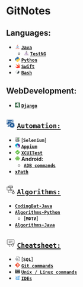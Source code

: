 # GitNotes

## Languages:
- <img src="/imgs/java.png" width="13" height="13"> [__`Java`__](https://github.com/sergius-la/Java)
  - <img src="/imgs/testng.jpg" width="13" height="13"> [__`TestNG`__](https://github.com/sergius-la/Java/blob/master/TestNG/README.md)
- <img src="/imgs/py_icon.png" width="13" height="13"> [__`Python`__](https://github.com/sergius-la/Python)
- <img src="/imgs/swift.png" width="13" height="13"> [__`Swift`__](https://github.com/sergius-la/Swift)
- <img src="https://github.com/sergius-la/icon_links/blob/master/img/bash.png" width="13" height="13"> [__`Bash`__](https://github.com/sergius-la/Cheatsheet/blob/master/bash/README.md)

## WebDevelopment:
- <img src="/imgs/django_icon.png" width="13" height="13"> [__`Django`__](https://github.com/sergius-la/Python#-django)

## <img src="/imgs/automation.png" width="24" height="24"> [`Automation:`](https://github.com/sergius-la/Automation)
-  <img src="/imgs/selenium_icon.jpg" width="13" height="13"> [__`Selenium`__]
-  <img src="/imgs/appium.png" width="13" height="13"> [__`Appium`__](https://github.com/sergius-la/Automation/blob/master/Appium/Appium.md)
-  <img src="/imgs/xctest.jpg" width="13" height="13"> [__`XCUITest`__](https://github.com/sergius-la/Swift/blob/master/Swift/XCTest/XCUITest/XCUitest.md)
-  <img src="/imgs/android.png" width="13" height="13"> __Android:__
    -   [__`ADB commands`__](https://github.com/sergius-la/Cheatsheet/blob/master/adb/adb.md)
-   [__`xPath`__](https://github.com/sergius-la/Automation/tree/master/xPath)    

## <img src="/imgs/algorithms.png" width="24" height="24"> [`Algorithms:`](https://github.com/sergius-la/Algorithms)
- [__`CodingBat-Java`__](https://github.com/sergius-la/CodingBat-Java)
- [__`Algorithms-Python`__](https://github.com/sergius-la/Algorithms-Python)
  - [__`МФТИ`__]
- [__`Algorithms-Java`__](https://github.com/sergius-la/Algorithms-Java)

## <img src="/imgs/cheatsheet.png" width="24" height="24"> [`Cheatsheet:`](https://github.com/sergius-la/Cheatsheet)
- <img src="/imgs/sql.png" width="13" height="13"> [__`SQL`__]
- <img src="/imgs/git.png" width="13" height="13"> [__`Git commands`__](https://github.com/sergius-la/Cheatsheet/blob/master/git/README.md)
- <img src="/imgs/terminal.png" width="13" height="13"> [__`Unix / Linux commands`__](https://github.com/sergius-la/Cheatsheet/blob/master/terminal/Unix.md) 
- <img src="/imgs/ide_icon.png" width="13" height="13"> [__`IDEs`__](https://github.com/sergius-la/Cheatsheet#-ides)